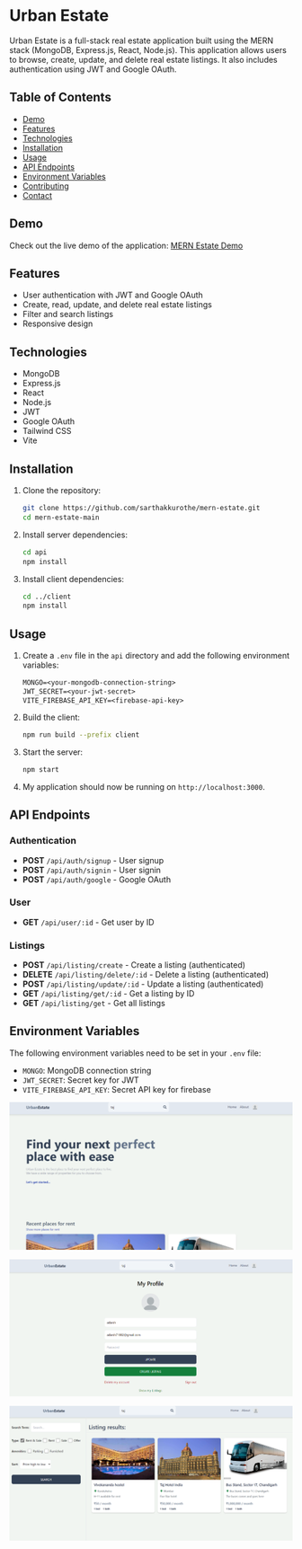 # Urban Estate

Urban Estate is a full-stack real estate application built using the MERN stack (MongoDB, Express.js, React, Node.js). This application allows users to browse, create, update, and delete real estate listings. It also includes authentication using JWT and Google OAuth.

## Table of Contents

- [Demo](#demo)
- [Features](#features)
- [Technologies](#technologies)
- [Installation](#installation)
- [Usage](#usage)
- [API Endpoints](#api-endpoints)
- [Environment Variables](#environment-variables)
- [Contributing](#contributing)
- [Contact](#contact)

## Demo

Check out the live demo of the application: [MERN Estate Demo](https://task1-dzhm.onrender.com/)

## Features

- User authentication with JWT and Google OAuth
- Create, read, update, and delete real estate listings
- Filter and search listings
- Responsive design

## Technologies

- MongoDB
- Express.js
- React
- Node.js
- JWT
- Google OAuth
- Tailwind CSS
- Vite

## Installation

1. Clone the repository:

    ```bash
    git clone https://github.com/sarthakkurothe/mern-estate.git
    cd mern-estate-main
    ```

2. Install server dependencies:

    ```bash
    cd api
    npm install
    ```

3. Install client dependencies:

    ```bash
    cd ../client
    npm install
    ```

## Usage

1. Create a `.env` file in the `api` directory and add the following environment variables:

    ```env
    MONGO=<your-mongodb-connection-string>
    JWT_SECRET=<your-jwt-secret>
    VITE_FIREBASE_API_KEY=<firebase-api-key>
    ```

2. Build the client:

    ```bash
    npm run build --prefix client
    ```

3. Start the server:

    ```bash
    npm start
    ```

4. My application should now be running on `http://localhost:3000`.

## API Endpoints

### Authentication

- **POST** `/api/auth/signup` - User signup
- **POST** `/api/auth/signin` - User signin
- **POST** `/api/auth/google` - Google OAuth

### User

- **GET** `/api/user/:id` - Get user by ID

### Listings

- **POST** `/api/listing/create` - Create a listing (authenticated)
- **DELETE** `/api/listing/delete/:id` - Delete a listing (authenticated)
- **POST** `/api/listing/update/:id` - Update a listing (authenticated)
- **GET** `/api/listing/get/:id` - Get a listing by ID
- **GET** `/api/listing/get` - Get all listings

## Environment Variables

The following environment variables need to be set in your `.env` file:

- `MONGO`: MongoDB connection string
- `JWT_SECRET`: Secret key for JWT
- `VITE_FIREBASE_API_KEY`: Secret API key for firebase

![alt text](https://github.com/Adarsh71002/Task1/blob/master/HomePage.png)


![alt text](https://github.com/Adarsh71002/Task1/blob/master/LoginPage.png)

![alt text](https://github.com/Adarsh71002/Task1/blob/master/ListingsPage.png)
